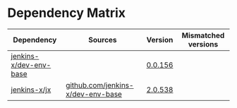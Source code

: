 # Dependency Matrix

Dependency | Sources | Version | Mismatched versions
---------- | ------- | ------- | -------------------
[jenkins-x/dev-env-base](https://github.com/jenkins-x/dev-env-base) |  | [0.0.156](https://github.com/jenkins-x/dev-env-base/releases/tag/v0.0.156) | 
[jenkins-x/jx](https://github.com/jenkins-x/jx) | [github.com/jenkins-x/dev-env-base](https://github.com/jenkins-x/dev-env-base) | [2.0.538](https://github.com/jenkins-x/jx/releases/tag/v2.0.538) | 
